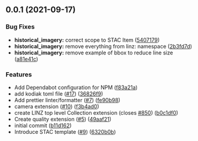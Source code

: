 ## 0.0.1 (2021-09-17)

### Bug Fixes

- **historical_imagery:** correct scope to STAC Item
  ([5407179](https://github.com/linz/stac/commit/54071794af4c7e770e8ae2f9b9807bc2d0bba5eb))
- **historical_imagery:** remove everything from linz: namespace
  ([2b3fd7d](https://github.com/linz/stac/commit/2b3fd7d9a0104b34c37590202bd77b257c5d891f))
- **historical_imagery:** remove example of bbox to reduce line size
  ([a81e41c](https://github.com/linz/stac/commit/a81e41c4b57794a3dbce729ae9225bbc86960587))

### Features

- Add Dependabot configuration for NPM
  ([f83a21a](https://github.com/linz/stac/commit/f83a21a30ac3027dec23009baf00754e1e5ebef9))
- add kodiak toml file ([#17](https://github.com/linz/stac/issues/17))
  ([36826f9](https://github.com/linz/stac/commit/36826f96af6189e11799f42dcf9f0212f63c6efc))
- Add prettier linter/formatter ([#7](https://github.com/linz/stac/issues/7))
  ([fe90b98](https://github.com/linz/stac/commit/fe90b98f26c80e281dacf3a83cd4f4216319ae0e))
- camera extension ([#10](https://github.com/linz/stac/issues/10))
  ([f3b4ad0](https://github.com/linz/stac/commit/f3b4ad0be0240f5815ebe327e6fad06b530db5a7))
- create LINZ top level Collection extension (closes
  [#850](https://github.com/linz/stac/issues/850))
  ([b0c1df0](https://github.com/linz/stac/commit/b0c1df0fdec2c56e0575fd1393f231399c1bdca9))
- Create quality extension ([#5](https://github.com/linz/stac/issues/5))
  ([49aaf21](https://github.com/linz/stac/commit/49aaf21177ba8f932967ab0e6beeeed1237967f2))
- initial commit
  ([b11d162](https://github.com/linz/stac/commit/b11d1626d0cce676533bd0954ae0c17f7b4077f9))
- Introduce STAC template ([#9](https://github.com/linz/stac/issues/9))
  ([6320b0b](https://github.com/linz/stac/commit/6320b0b240552deace99d9087d4d3327dbf35bbc))
